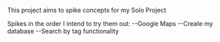 This project aims to spike concepts for my Solo Project

Spikes in the order I intend to try them out:
--Google Maps
--Create my database
--Search by tag functionality